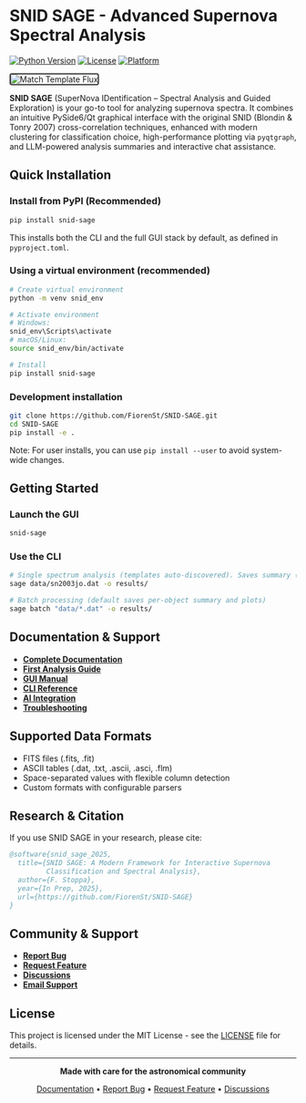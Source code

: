 # SNID SAGE - Advanced Supernova Spectral Analysis

[![Python Version](https://img.shields.io/badge/python-3.8%2B-blue.svg)](https://python.org)
[![License](https://img.shields.io/badge/license-MIT-green.svg)](LICENSE)
[![Platform](https://img.shields.io/badge/platform-Windows%20%7C%20macOS%20%7C%20Linux-lightgrey.svg)]()

<img src="docs/images/5.MatchTemplateFlux.png" alt="Match Template Flux" style="border: 2px solid #333; border-radius: 4px;">

**SNID SAGE** (SuperNova IDentification – Spectral Analysis and Guided Exploration) is your go-to tool for analyzing supernova spectra. It combines an intuitive PySide6/Qt graphical interface with the original SNID (Blondin & Tonry 2007) cross-correlation techniques, enhanced with modern clustering for classification choice, high-performance plotting via `pyqtgraph`, and LLM-powered analysis summaries and interactive chat assistance.



## Quick Installation

### Install from PyPI (Recommended)

```bash
pip install snid-sage
```

This installs both the CLI and the full GUI stack by default, as defined in `pyproject.toml`.

### Using a virtual environment (recommended)

```bash
# Create virtual environment
python -m venv snid_env

# Activate environment
# Windows:
snid_env\Scripts\activate
# macOS/Linux:
source snid_env/bin/activate

# Install
pip install snid-sage
```

### Development installation

```bash
git clone https://github.com/FiorenSt/SNID-SAGE.git
cd SNID-SAGE
pip install -e .
```

Note: For user installs, you can use `pip install --user` to avoid system-wide changes.

## Getting Started

### Launch the GUI
```bash
snid-sage
```

### Use the CLI
```bash
# Single spectrum analysis (templates auto-discovered). Saves summary (.output) and plots by default
sage data/sn2003jo.dat -o results/

# Batch processing (default saves per-object summary and plots)
sage batch "data/*.dat" -o results/
```

## Documentation & Support

- **[Complete Documentation](https://fiorenst.github.io/SNID-SAGE/)**
- **[First Analysis Guide](https://fiorenst.github.io/SNID-SAGE/quickstart/first-analysis/)**
- **[GUI Manual](https://fiorenst.github.io/SNID-SAGE/gui/interface-overview/)**
- **[CLI Reference](https://fiorenst.github.io/SNID-SAGE/cli/command-reference/)**
- **[AI Integration](https://fiorenst.github.io/SNID-SAGE/ai/overview/)**
- **[Troubleshooting](https://fiorenst.github.io/SNID-SAGE/reference/troubleshooting/)**

## Supported Data Formats

- FITS files (.fits, .fit)
- ASCII tables (.dat, .txt, .ascii, .asci, .flm)
- Space-separated values with flexible column detection
- Custom formats with configurable parsers

## Research & Citation

If you use SNID SAGE in your research, please cite:

```bibtex
@software{snid_sage_2025,
  title={SNID SAGE: A Modern Framework for Interactive Supernova
         Classification and Spectral Analysis},
  author={F. Stoppa},
  year={In Prep, 2025},
  url={https://github.com/FiorenSt/SNID-SAGE}
}
```

## Community & Support

- **[Report Bug](https://github.com/FiorenSt/SNID-SAGE/issues)**
- **[Request Feature](https://github.com/FiorenSt/SNID-SAGE/issues)**
- **[Discussions](https://github.com/FiorenSt/SNID-SAGE/discussions)**
- **[Email Support](mailto:fiorenzo.stoppa@physics.ox.ac.uk)**

## License

This project is licensed under the MIT License - see the [LICENSE](LICENSE) file for details.

---

<div align="center">

**Made with care for the astronomical community**

[Documentation](https://fiorenst.github.io/SNID-SAGE/) • [Report Bug](https://github.com/FiorenSt/SNID-SAGE/issues) • [Request Feature](https://github.com/FiorenSt/SNID-SAGE/issues) • [Discussions](https://github.com/FiorenSt/SNID-SAGE/discussions)

</div>
